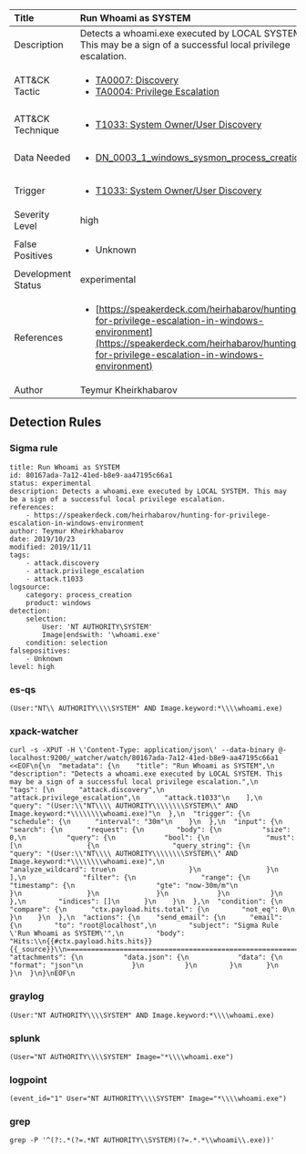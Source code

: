 | Title                | Run Whoami as SYSTEM                                                                                                                                                 |
|:---------------------|:------------------------------------------------------------------------------------------------------------------------------------------------------------|
| Description          | Detects a whoami.exe executed by LOCAL SYSTEM. This may be a sign of a successful local privilege escalation.                                                                                                                                           |
| ATT&amp;CK Tactic    |  <ul><li>[TA0007: Discovery](https://attack.mitre.org/tactics/TA0007)</li><li>[TA0004: Privilege Escalation](https://attack.mitre.org/tactics/TA0004)</li></ul>  |
| ATT&amp;CK Technique | <ul><li>[T1033: System Owner/User Discovery](https://attack.mitre.org/techniques/T1033)</li></ul>  |
| Data Needed          | <ul><li>[DN_0003_1_windows_sysmon_process_creation](../Data_Needed/DN_0003_1_windows_sysmon_process_creation.md)</li></ul>  |
| Trigger              | <ul><li>[T1033: System Owner/User Discovery](../Triggers/T1033.md)</li></ul>  |
| Severity Level       | high |
| False Positives      | <ul><li>Unknown</li></ul>  |
| Development Status   | experimental |
| References           | <ul><li>[https://speakerdeck.com/heirhabarov/hunting-for-privilege-escalation-in-windows-environment](https://speakerdeck.com/heirhabarov/hunting-for-privilege-escalation-in-windows-environment)</li></ul>  |
| Author               | Teymur Kheirkhabarov |


## Detection Rules

### Sigma rule

```
title: Run Whoami as SYSTEM
id: 80167ada-7a12-41ed-b8e9-aa47195c66a1
status: experimental
description: Detects a whoami.exe executed by LOCAL SYSTEM. This may be a sign of a successful local privilege escalation.
references:
    - https://speakerdeck.com/heirhabarov/hunting-for-privilege-escalation-in-windows-environment
author: Teymur Kheirkhabarov
date: 2019/10/23
modified: 2019/11/11
tags:
    - attack.discovery
    - attack.privilege_escalation
    - attack.t1033
logsource:
    category: process_creation
    product: windows
detection:
    selection:
        User: 'NT AUTHORITY\SYSTEM'
        Image|endswith: '\whoami.exe'
    condition: selection
falsepositives:
    - Unknown
level: high

```





### es-qs
    
```
(User:"NT\\ AUTHORITY\\\\SYSTEM" AND Image.keyword:*\\\\whoami.exe)
```


### xpack-watcher
    
```
curl -s -XPUT -H \'Content-Type: application/json\' --data-binary @- localhost:9200/_watcher/watch/80167ada-7a12-41ed-b8e9-aa47195c66a1 <<EOF\n{\n  "metadata": {\n    "title": "Run Whoami as SYSTEM",\n    "description": "Detects a whoami.exe executed by LOCAL SYSTEM. This may be a sign of a successful local privilege escalation.",\n    "tags": [\n      "attack.discovery",\n      "attack.privilege_escalation",\n      "attack.t1033"\n    ],\n    "query": "(User:\\"NT\\\\ AUTHORITY\\\\\\\\SYSTEM\\" AND Image.keyword:*\\\\\\\\whoami.exe)"\n  },\n  "trigger": {\n    "schedule": {\n      "interval": "30m"\n    }\n  },\n  "input": {\n    "search": {\n      "request": {\n        "body": {\n          "size": 0,\n          "query": {\n            "bool": {\n              "must": [\n                {\n                  "query_string": {\n                    "query": "(User:\\"NT\\\\ AUTHORITY\\\\\\\\SYSTEM\\" AND Image.keyword:*\\\\\\\\whoami.exe)",\n                    "analyze_wildcard": true\n                  }\n                }\n              ],\n              "filter": {\n                "range": {\n                  "timestamp": {\n                    "gte": "now-30m/m"\n                  }\n                }\n              }\n            }\n          }\n        },\n        "indices": []\n      }\n    }\n  },\n  "condition": {\n    "compare": {\n      "ctx.payload.hits.total": {\n        "not_eq": 0\n      }\n    }\n  },\n  "actions": {\n    "send_email": {\n      "email": {\n        "to": "root@localhost",\n        "subject": "Sigma Rule \'Run Whoami as SYSTEM\'",\n        "body": "Hits:\\n{{#ctx.payload.hits.hits}}{{_source}}\\n================================================================================\\n{{/ctx.payload.hits.hits}}",\n        "attachments": {\n          "data.json": {\n            "data": {\n              "format": "json"\n            }\n          }\n        }\n      }\n    }\n  }\n}\nEOF\n
```


### graylog
    
```
(User:"NT AUTHORITY\\\\SYSTEM" AND Image.keyword:*\\\\whoami.exe)
```


### splunk
    
```
(User="NT AUTHORITY\\\\SYSTEM" Image="*\\\\whoami.exe")
```


### logpoint
    
```
(event_id="1" User="NT AUTHORITY\\\\SYSTEM" Image="*\\\\whoami.exe")
```


### grep
    
```
grep -P '^(?:.*(?=.*NT AUTHORITY\\SYSTEM)(?=.*.*\\whoami\\.exe))'
```



